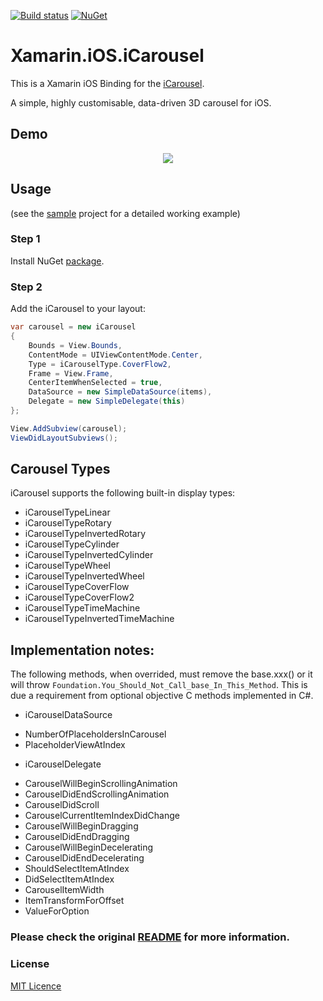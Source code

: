 [![Build status](https://ci.appveyor.com/api/projects/status/rk8n3fe0c6udgurg?svg=true)](https://ci.appveyor.com/project/jzeferino/xamarin-ios-icarousel/)   [![NuGet](https://img.shields.io/nuget/v/Xamarin.iOS.iCarousel.svg?label=NuGet)](https://www.nuget.org/packages/Xamarin.iOS.iCarousel/)

Xamarin.iOS.iCarousel
===================

This is a Xamarin iOS Binding for the [iCarousel](https://github.com/nicklockwood/iCarousel).

A simple, highly customisable, data-driven 3D carousel for iOS.

## Demo
<p align="center">
  <img src="https://github.com/jzeferino/Xamarin.iOS.iCarousel/blob/master/art/icarousel.gif?raw=true"/>
</p>

## Usage
(see the [sample](https://github.com/jzeferino/Xamarin.iOS.iCarousel/tree/master/src/Xamarin.iOS.iCarousel.Example) project for a detailed working example)

### Step 1

Install NuGet [package](https://www.nuget.org/packages/Xamarin.iOS.iCarousel/).

### Step 2

Add the iCarousel to your layout:
```c#
var carousel = new iCarousel
{
    Bounds = View.Bounds,
    ContentMode = UIViewContentMode.Center,
    Type = iCarouselType.CoverFlow2,
    Frame = View.Frame,
    CenterItemWhenSelected = true,
    DataSource = new SimpleDataSource(items),
    Delegate = new SimpleDelegate(this)
};

View.AddSubview(carousel);
ViewDidLayoutSubviews();
```

## Carousel Types

iCarousel supports the following built-in display types:

- iCarouselTypeLinear
- iCarouselTypeRotary
- iCarouselTypeInvertedRotary
- iCarouselTypeCylinder
- iCarouselTypeInvertedCylinder
- iCarouselTypeWheel
- iCarouselTypeInvertedWheel
- iCarouselTypeCoverFlow
- iCarouselTypeCoverFlow2
- iCarouselTypeTimeMachine
- iCarouselTypeInvertedTimeMachine

## Implementation notes:

The following methods, when overrided, must remove the base.xxx() or it will throw `Foundation.You_Should_Not_Call_base_In_This_Method`.
This is due a requirement from optional objective C methods implemented in C#.
 * iCarouselDataSource
- NumberOfPlaceholdersInCarousel
- PlaceholderViewAtIndex

 * iCarouselDelegate
- CarouselWillBeginScrollingAnimation
- CarouselDidEndScrollingAnimation
- CarouselDidScroll
- CarouselCurrentItemIndexDidChange
- CarouselWillBeginDragging
- CarouselDidEndDragging
- CarouselWillBeginDecelerating
- CarouselDidEndDecelerating
- ShouldSelectItemAtIndex
- DidSelectItemAtIndex
- CarouselItemWidth
- ItemTransformForOffset
- ValueForOption

### Please check the original [README](https://github.com/nicklockwood/iCarousel/blob/master/README.md) for more information.
 
### License
[MIT Licence](LICENSE) 
